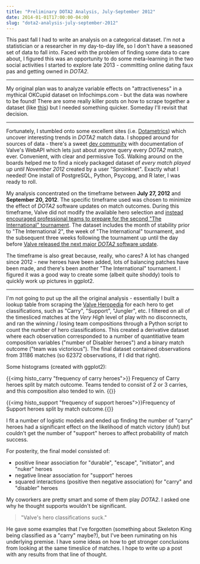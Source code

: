 ```yaml
---
title: "Preliminary DOTA2 Analysis, July-September 2012"
date: 2014-01-01T17:00:00-04:00
slug: "dota2-analysis-july-september-2012"
---
```


This past fall I had to write an analysis on a categorical
dataset. I'm not a statistician or a researcher in my day-to-day life,
so I don't have a seasoned set of data to fall into. Faced with the
problem of finding some data to care about, I figured this was an
opportunity to do some meta-learning in the two social activities I
started to explore late 2013 - committing online dating faux pas and
getting owned in _DOTA2_.

* * *

My original plan was to analyze variable effects on "attractiveness"
in a mythical OKCupid dataset on Infochimps.com - but the data was
nowhere to be found! There are some really killer posts on how to
scrape together a dataset (like
[this](http://axiomofcats.com/2012/07/30/data-mining-okcupid/)) but I
needed something quicker. Someday I'll revisit that decision.

* * *

Fortunately, I stumbled onto some excellent sites
(i.e. [Dotametrics](http://dotametrics.wordpress.com/)) which uncover
interesting trends in _DOTA2_ match data. I shopped around for sources
of data - there's a sweet [dev community](http://dev.dota2.com) with
documentation of Valve's WebAPI which lets just about anyone query
every _DOTA2_ match, ever. Convenient, with clear and permissive
ToS. Walking around on the boards helped me to find a nicely packaged
dataset of *every match played up until November 2012* created by a
user "Sproinknet". Exactly what I needed! One install of PostgreSQL,
Python, Psycopg, and R later, I was ready to roll.

My analysis concentrated on the timeframe between **July 27, 2012**
and **September 20, 2012**. The specific timeframe used was chosen to
minimize the effect of _DOTA2_ software updates on match
outcomes. During this timeframe, Valve did not modify the available
hero selection and [instead encouraged professional teams to prepare
for the second "The International"
tournament](http://blog.dota2.com/2012/07/and-then-there-were-18/). The
dataset includes the month of stability prior to "The International
2", the week of "The International" tournament, and the subsequent
three weeks following the tournament up until the day before [Valve
released the next major _DOTA2_ software
update](http://blog.dota2.com/2012/09/the-greatest-update/).


The timeframe is also great because, really, who cares? A lot has
changed since 2012 - new heroes have been added, lots of balancing
patches have been made, and there's been another "The International"
tournament. I figured it was a good way to create some (albeit quite
shoddy) tools to quickly work up pictures in ggplot2.

* * *

I'm not going to put up the all the original analysis - essentially I
built a lookup table from scraping the [Valve
Heropedia](http://www.dota2.com/heroes/) for each hero to get
classifications, such as "Carry", "Support", "Jungler", etc. I
filtered on all of the timesliced matches at the *Very High* level of
play with no disconnects, and ran the winning / losing team
compositions through a Python script to count the number of hero
classifications. This created a derivative dataset where each
observation corresponded to a number of quantitiative team composition
variables ("number of Disabler heroes") and a binary match outcome
("team was victorious"). The final dataset contained observations from
31186 matches (so 62372 observations, if I did that right).

Some histograms (created with ggplot2):

{{<img histo_carry "frequency of carry heroes">}} Frequency of Carry
heroes split by match outcome. Teams tended to consist of 2 or 3
carries, and this composition also tended to win. {{</img>}}

{{<img histo_support "frequency of support heroes">}}Frequency of
Support heroes split by match outcome.{{</img>}}


I fit a number of logistic models and ended up finding the number of
"carry" heroes had a significant effect on the likelihood of match
victory (duh!) but couldn't get the number of "support" heroes to
affect probability of match success.

For posterity, the final model consisted of:

* positive linear association for "durable", "escape", "initiator",
  and "nuker" heroes
* negative linear association for "support" heroes
* squared interactions (positive then negative association) for
  "carry" and "disabler" heroes

My coworkers are pretty smart and some of them play _DOTA2_. I asked
one why he thought supports wouldn't be significant.

>"Valve's hero classifications suck."

He gave some examples that I've forgotten (something about Skeleton
King being classified as a "carry" maybe?), but I've been ruminating
on his underlying premise. I have some ideas on how to get stronger
conclusions from looking at the same timeslice of matches. I hope to
write up a post with any results from that line of thought.
